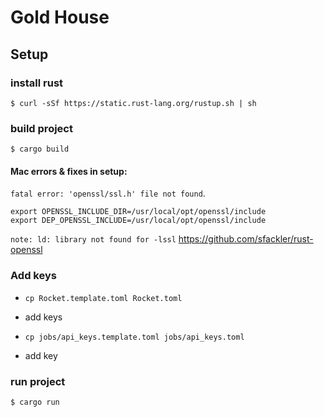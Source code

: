 # Gold House

## Setup

### install rust
```$ curl -sSf https://static.rust-lang.org/rustup.sh | sh```

### build project
```$ cargo build```

#### Mac errors & fixes in setup:
`fatal error: 'openssl/ssl.h' file not found`.
```
export OPENSSL_INCLUDE_DIR=/usr/local/opt/openssl/include
export DEP_OPENSSL_INCLUDE=/usr/local/opt/openssl/include
```

`note: ld: library not found for -lssl`
https://github.com/sfackler/rust-openssl

### Add keys
- `cp Rocket.template.toml Rocket.toml`
- add keys

- `cp jobs/api_keys.template.toml jobs/api_keys.toml`
- add key

### run project
```
$ cargo run
```
